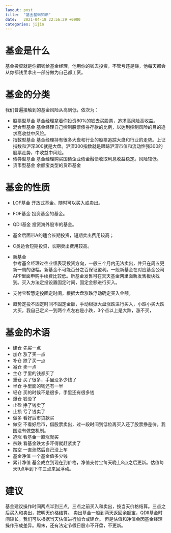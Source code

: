 ```yaml
---
layout: post
title:  "基金基础知识"
date:   2021-04-18 22:56:29 +0900
categories: jijin
---
```


# 基金是什么

基金投资就是你把钱给基金经理，他用你的钱去投资，不管亏还是赚，他每天都会从你都钱里拿出一部分做为自己都工资。

# 基金的分类
我们普遍接触到的基金风险从高到低，依次为：
- 股票型基金
基金经理拿着你投资80%的钱去买股票，追求高风险高收益。
- 混合型基金
基金经理自己控制股票债券存款的比例，以达到控制风险的目的追求高收益中风险。
- 指数型基金
基金经理持有很多大盘和行业的股票追踪大盘和行业的走势。上证指数和沪深300就是大盘。沪深300指数就是跟踪沪深市值和流动性强300的股票走势，中收益中风险。
- 债券型基金
基金经理购买国债企业债金融债收取利息收益稳定。风险较低。
- 货币型基金
余额宝类型的货币基金

# 基金的性质

- LOF基金
开放式基金。随时可以买入或卖出。
- FOF基金
投资基金的基金。
- QDII基金
投资海外股市的基金。

- 基金后面带A的适合长期投资，短期卖出费用较高；
- C类适合短期投资，长期卖出费用较高。

- 新基金  
参考基金经理过往业绩表现投资方向，一般三个月内无法卖出，并只在周五更新一周的涨幅。新基金不可能百分之百保证盈利。一般新基金在对应基金公司APP里面申购手续费比较低。新基金发售可在天天基金网里面新发售板块找到。买入方法定投设置固定时间，固定金额进行买入。
- 支付宝智慧定投固定时间，根据大盘涨跌浮动确定买入金额。
- 趋势定投不固定时间不固定金额，手动根据大盘涨跌进行买入，小跌小买大跌大买，我自己定义一到两个点左右是小跌，3个点以上是大跌，涨不买，

# 基金的术语

- 建仓
先买一点
- 加仓
涨了买一点
- 补仓
跌了买一点
- 减仓
卖一点
- 主仓
手里的钱都买了
- 重仓
买了很多，手里没多少钱了
- 半仓
手里面的钱还有一半
- 轻仓
买的时候不是很多，手里还有很多钱
- 爆仓
钱没了
- 止盈
挣了钱卖了
- 止损
亏了钱卖了
- 做多
看好后市贷款买
- 做空
不看好后市，借股票卖出，过一段时间到低位再买入还了股票挣差价。我国没有做空机制。
- 追涨
看基金一直涨就买
- 杀跌
看基金跌太多吓得就赶紧卖了
- 踏空
一直涨然后自己没上车
- 基金净值
一个基金值多少钱
- 累计净值
基金成立到现在到价格，净值支付宝每天晚上8点之后更新。估值每天9点半到下午三点来回浮动。


# 建议
基金建议操作时间两点半到三点，三点之前买入和卖出，按当天价格结算。三点之后买入和卖出，按明天价格结算。 卖出基金一般到两天返回余额宝，QDII基金时间较长。我们可以根据当天估值进行加仓或建仓。
但是估值和净值会因基金经理操作形成差异。周末，还有法定节假日股市不开盘，不更新。















